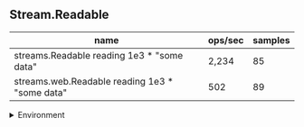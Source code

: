 ## Stream.Readable

|name|ops/sec|samples|
|-|-|-|
|streams.Readable reading 1e3 * "some data"|2,234|85|
|streams.web.Readable reading 1e3 * "some data"|502|89|


<details>
<summary>Environment</summary>

* __Machine:__ linux x64 | 4 vCPUs | 15.6GB Mem
* __Run:__ Sun Mar 10 2024 16:19:56 GMT+0000 (Coordinated Universal Time)
</details>

<!--
{"environment":{"platform":"linux","arch":"x64","cpus":4,"totalMemory":15.606491088867188},"benchmarks":[{"name":"streams.Readable reading 1e3 * \"some data\"","opsSec":2233.5571320015874,"samples":4},{"name":"streams.web.Readable reading 1e3 * \"some data\"","opsSec":501.50393487136665,"samples":5}]}-->
